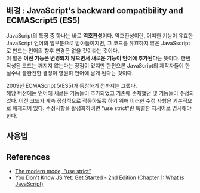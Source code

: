 ## 배경 : JavaScript's backward compatibility and ECMAScript5 (ES5)

JavaScript의 특징 중 하나는 바로 **역호환성**이다. 역호환성이란, 어떠한 기능이 유효한 JavaScript 언어의 일부분으로 받아들여지면, 그 코드를 유효하지 않은 JavaSscript로 만드는 언어의 향후 변경은 없을 것이라는 것이다.  
이 말은 **이전 기능은 변경되지 않으면서 새로운 기능이 언어에 추가된다**는 뜻이다. 한번 작성된 코드는 깨지지 않는다는 장점이 있지만 한편으론 JavaScript의 제작자들이 한 실수나 불완전한 결정이 영원히 언어에 남게 된다는 것이다. 

2009년 ECMAScript 5(ES5)가 등장하기 전까지는 그랬다.  
해당 버전에는 언어에 새로운 기능들이 추가되었고 기존에 존재했던 몇 기능들이 수정되었다. 이전 코드가 계속 정상적으로 작동하도록 하기 위해 이러한 수정 사항은 기본적으로 해제되어 있다. 수정사항을 활성화하려면 "use strict"린 특별한 지시어로 명시해야 한다. 

## 사용법



## References

- [The modern mode, "use strict"](https://javascript.info/strict-mode)
- [You Don't Know JS Yet: Get Started - 2nd Edition (Chapter 1: What *Is* JavaScript)](https://github.com/getify/You-Dont-Know-JS/blob/2nd-ed/get-started/ch1.md)
